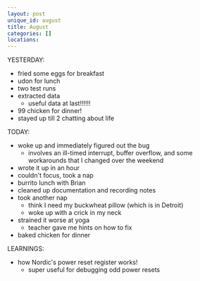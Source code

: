 ```yaml
---
layout: post
unique_id: august
title: August
categories: []
locations: 
---
```


YESTERDAY:
* fried some eggs for breakfast
* udon for lunch
* two test runs
* extracted data
  * useful data at last!!!!!!
* 99 chicken for dinner!
* stayed up till 2 chatting about life

TODAY:
* woke up and immediately figured out the bug
  * involves an ill-timed interrupt, buffer overflow, and some workarounds that I changed over the weekend
* wrote it up in an hour
* couldn't focus, took a nap
* burrito lunch with Brian
* cleaned up documentation and recording notes
* took another nap
  * think I need my buckwheat pillow (which is in Detroit)
  * woke up with a crick in my neck
* strained it worse at yoga
  * teacher gave me hints on how to fix
* baked chicken for dinner

LEARNINGS:
* how Nordic's power reset register works!
  * super useful for debugging odd power resets



